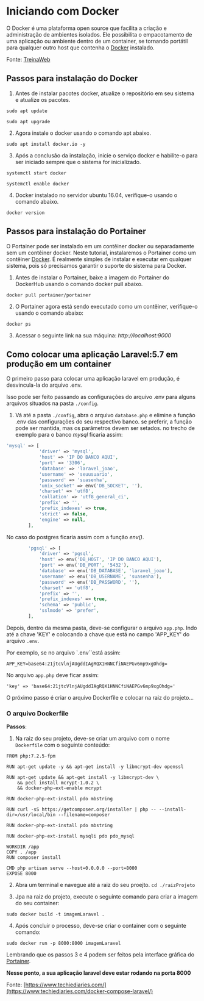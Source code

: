 # Iniciando com Docker

O Docker é uma plataforma open source que facilita a criação e administração de ambientes isolados. Ele possibilita o empacotamento de uma aplicação ou ambiente dentro de um container, se tornando portátil para qualquer outro host que contenha o [Docker](https://www.docker.com/) instalado.

Fonte: [TreinaWeb](https://www.treinaweb.com.br/blog/no-final-das-contas-o-que-e-o-docker-e-como-ele-funciona/#:~:text=O%20Docker%20%C3%A9%20uma%20plataforma,que%20contenha%20o%20Docker%20instalado.)

## Passos para instalação do Docker

1. Antes de instalar pacotes docker, atualize o repositório em seu sistema e
atualize os pacotes.

```
sudo apt update
```
```
sudo apt upgrade
```

2. Agora instale o docker usando o comando apt abaixo.
```
sudo apt install docker.io -y
```

3. Após a conclusão da instalação, inicie o serviço docker e habilite-o para ser
iniciado sempre que o sistema for inicializado.

```
systemctl start docker
```
```
systemctl enable docker
```

4. Docker instalado no servidor ubuntu 16.04, verifique-o usando o comando
abaixo.

```
docker version
```

## Passos para instalação do Portainer

O Portainer pode ser instalado em um contêiner docker ou separadamente sem
um contêiner docker. Neste tutorial, instalaremos o Portainer como um
contêiner [Docker](https://www.docker.com/). É realmente simples de instalar e executar em qualquer
sistema, pois só precisamos garantir o suporte do sistema para Docker.

1. Antes de instalar o Portainer, baixe a imagem do Portainer do DockerHub
usando o comando docker pull abaixo.

```
docker pull portainer/portainer
```

2. O Portainer agora está sendo executado como um contêiner, verifique-o
usando o comando abaixo:

```
docker ps
```
3. Acessar o seguinte link na sua máquina: *http://localhost:9000*

## Como colocar uma aplicação Laravel:5.7 em produção em um container

O primeiro passo para colocar uma aplicação laravel em produção, é desvincula-la do arquivo .env.

Isso pode ser feito passando as configurações do arquivo .env para alguns arquivos situados na pasta `./config`.

1. Vá até a pasta `./config`, abra o arquivo `database.php` e elimine a função .env das configurações do seu respectivo banco. se preferir, a função pode ser mantida, mas os parâmetros devem ser setados. no trecho de exemplo para o banco *mysql* ficaria assim:

```php
'mysql' => [
            'driver' => 'mysql',
            'host' => 'IP DO BANCO AQUI',
            'port' => '3306',
            'database' => 'laravel_joao',
            'username' => 'seuusuario',
            'password' => 'suasenha',
            'unix_socket' => env('DB_SOCKET', ''),
            'charset' => 'utf8',
            'collation' => 'utf8_general_ci',
            'prefix' => '',
            'prefix_indexes' => true,
            'strict' => false,
            'engine' => null,
        ],
```

No caso do postgres ficaria assim com a função *env()*.

```php
        'pgsql' => [
            'driver' => 'pgsql',
            'host' => env('DB_HOST', 'IP DO BANCO AQUI'),
            'port' => env('DB_PORT', '5432'),
            'database' => env('DB_DATABASE', 'laravel_joao'),
            'username' => env('DB_USERNAME', 'suasenha'),
            'password' => env('DB_PASSWORD', ''),
            'charset' => 'utf8',
            'prefix' => '',
            'prefix_indexes' => true,
            'schema' => 'public',
            'sslmode' => 'prefer',
        ],
```

Depois, dentro da mesma pasta, deve-se configurar o arquivo `app.php`. Indo até a chave 'KEY' e colocando a chave que está no campo 'APP_KEY' do arquivo `.env`.

Por exemplo, se no arquivo `.env``está assim:

```
APP_KEY=base64:21jtcVlnjAUgddIAgRQX1HNNCfiNAEPGv6mp9xgOhdg=
```

No arquivo  `app.php` deve ficar assim:

```
'key' => 'base64:21jtcVlnjAUgddIAgRQX1HNNCfiNAEPGv6mp9xgOhdg='
```

O próximo passo é criar o arquivo Dockerfile e colocar na raiz do projeto...

### O arquivo Dockerfile

**Passos**:

1. Na raiz do seu projeto, deve-se criar um arquivo com o nome `Dockerfile` com o seguinte conteúdo:

```
FROM php:7.2.5-fpm

RUN apt-get update -y && apt-get install -y libmcrypt-dev openssl

RUN apt-get update && apt-get install -y libmcrypt-dev \
    && pecl install mcrypt-1.0.2 \
    && docker-php-ext-enable mcrypt

RUN docker-php-ext-install pdo mbstring

RUN curl -sS https://getcomposer.org/installer | php -- --install-dir=/usr/local/bin --filename=composer

RUN docker-php-ext-install pdo mbstring

RUN docker-php-ext-install mysqli pdo pdo_mysql

WORKDIR /app
COPY . /app
RUN composer install

CMD php artisan serve --host=0.0.0.0 --port=8000
EXPOSE 8000

```

2. Abra um terminal e navegue até a raiz do seu proejto. `cd ./raizProjeto`

3. Jpa na raiz do projeto, execute o seguinte comando para criar a imagem do seu container:

```
sudo docker build -t imagemLaravel .
```

4. Após concluir o processo, deve-se criar o container com o seguinte comando:

```
sudo docker run -p 8000:8000 imagemLaravel
```

Lembrando que os passos 3 e 4 podem ser feitos pela interface gráfica do [Portainer](https://www.portainer.io/).

**Nesse ponto, a sua aplicação laravel deve estar rodando na porta 8000**

Fonte: [https://www.techiediaries.com/](https://www.techiediaries.com/docker-compose-laravel/)